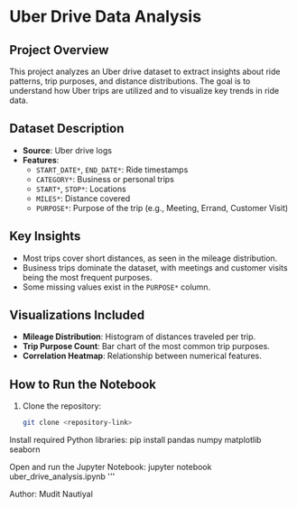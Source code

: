 # Uber Drive Data Analysis

## Project Overview
This project analyzes an Uber drive dataset to extract insights about ride patterns, trip purposes, and distance distributions. The goal is to understand how Uber trips are utilized and to visualize key trends in ride data.

## Dataset Description
- **Source**: Uber drive logs
- **Features**:
  - `START_DATE*`, `END_DATE*`: Ride timestamps
  - `CATEGORY*`: Business or personal trips
  - `START*`, `STOP*`: Locations
  - `MILES*`: Distance covered
  - `PURPOSE*`: Purpose of the trip (e.g., Meeting, Errand, Customer Visit)

## Key Insights
- Most trips cover short distances, as seen in the mileage distribution.
- Business trips dominate the dataset, with meetings and customer visits being the most frequent purposes.
- Some missing values exist in the `PURPOSE*` column.

## Visualizations Included
- **Mileage Distribution**: Histogram of distances traveled per trip.
- **Trip Purpose Count**: Bar chart of the most common trip purposes.
- **Correlation Heatmap**: Relationship between numerical features.

## How to Run the Notebook
1. Clone the repository:
   ```bash
   git clone <repository-link>

Install required Python libraries:
pip install pandas numpy matplotlib seaborn

Open and run the Jupyter Notebook:
jupyter notebook uber_drive_analysis.ipynb
'''

Author: Mudit Nautiyal
